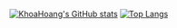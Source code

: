 [![KhoaHoang's GitHub stats](https://github-readme-stats.vercel.app/api?username=ehoang0106&show_icons=true&theme=tokyonight&hide_rank=true)](https://github.com/ehoang0106) 
[![Top Langs](https://github-readme-stats.vercel.app/api/top-langs/?username=ehoang0106&theme=tokyonight&layout=pie&exclude_repo=qqjztr)](https://github.com/ehoang0106)


